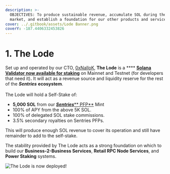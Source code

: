```yaml
---
description: >-
  OBJECTIVES: To produce sustainable revenue, accumulate SOL during the bear
  market, and establish a foundation for our other products and services.
cover: ../.gitbook/assets/Lode Banner.png
coverY: -187.4406332453826
---
```


# 1. The Lode

Set up and operated by our CTO, [0xNalloK](https://twitter.com/0xTuti), **The Lode** is a **** [**Solana Validator now available for staking**](https://solanabeach.io/validator/LodezVTbz3v5GK6oULfWNFfcs7D4rtMZQkmRjnh65gq) on Mainnet and Testnet (for developers that need it)**.** It will act as a revenue source and liquidity reserve for the rest of the _**Sentries**_ **ecosystem**.\
\
The Lode will hold a Self-Stake of:

* **5,000 SOL** from our [_**Sentries**_** PFP**](../sentries-pfps.md) Mint
* 100% of APY from the above 5K SOL.
* 100% of delegated SOL stake commissions.
* 3.5% secondary royalties on Sentries PFPs.

This will produce enough SOL revenue to cover its operation and still have remainder to add to the self-stake.

The stability provided by The Lode acts as a strong foundation on which to build our **Business-2-Business Services**, **Retail RPC Node Services**, and **Power Staking** systems.

![The Lode is now deployed!](../.gitbook/assets/LoreArt1.png)
